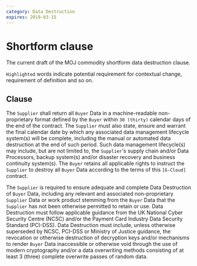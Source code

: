 ```yaml
---
category: Data Destruction
expires: 2019-03-15
---
```

# Shortform clause

The current draft of the MOJ commodity shortform data destruction clause.

`Highlighted` words indicate potential requirement for contextual change, requirement of definition and so on.

## Clause

The ``Supplier`` shall return all ``Buyer`` Data in a machine-readable non-proprietary format defined by the `Buyer` within `30 (thirty)` calendar days of the end of the contract. The `Supplier` must also state, ensure and warrant the final calendar date by which any associated data management lifecycle system(s) will be complete, including the manual or automated data destruction at the end of such period. Such data management lifecycle(s) may include, but are not limited to, the `Supplier`'s supply chain and/or Data Processors, backup system(s) and/or disaster recovery and business continuity system(s). The `Buyer` retains all applicable rights to instruct the `Supplier` to destroy all `Buyer` Data according to the terms of this `[G-Cloud]` contract.

The `Supplier` is required to ensure adequate and complete Data Destruction of `Buyer` Data, including any relevant and associated non-proprietary `Supplier` Data or work product stemming from the `Buyer` Data that the `Supplier` has not been otherwise permitted to retain or use. Data Destruction must follow applicable guidance from the UK National Cyber Security Centre (NCSC) and/or the Payment Card Industry Data Security Standard (PCI-DSS). Data Destruction must include, unless otherwise superseded by NCSC, PCI-DSS or Ministry of Justice guidance, the revocation or otherwise destruction of decryption keys and/or mechanisms to render `Buyer` Data inaccessible or otherwise void through the use of modern cryptography and/or a data overwriting methods consisting of at least 3 (three) complete overwrite passes of random data.